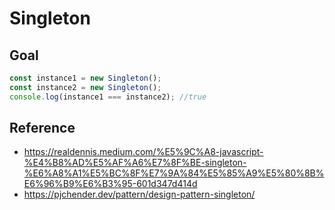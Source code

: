 # Singleton

## Goal

```js
const instance1 = new Singleton();
const instance2 = new Singleton();
console.log(instance1 === instance2); //true
```

## Reference

- <https://realdennis.medium.com/%E5%9C%A8-javascript-%E4%B8%AD%E5%AF%A6%E7%8F%BE-singleton-%E6%A8%A1%E5%BC%8F%E7%9A%84%E5%85%A9%E5%80%8B%E6%96%B9%E6%B3%95-601d347d414d>
- <https://pjchender.dev/pattern/design-pattern-singleton/>
